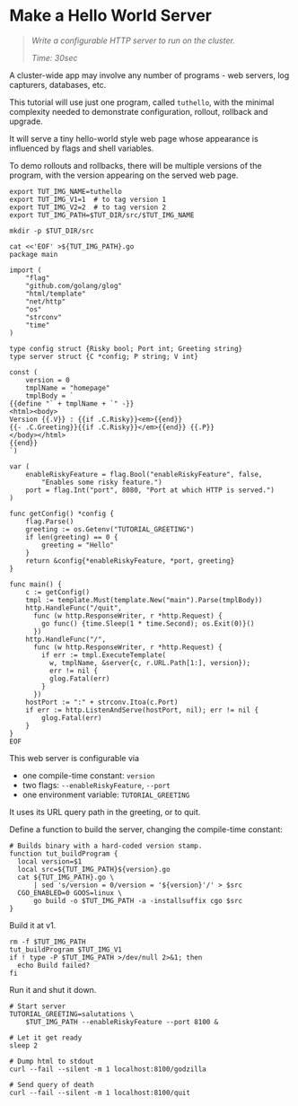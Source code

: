 # Make a Hello World Server

> _Write a configurable HTTP server
>  to run on the cluster._
>
> _Time: 30sec_

A cluster-wide app may involve any number of programs -
web servers, log capturers, databases, etc.

This tutorial will use just one program, called
`tuthello`, with the minimal complexity needed to
demonstrate configuration, rollout, rollback and
upgrade.

It will serve a tiny hello-world style web page whose
appearance is influenced by flags and shell variables.

To demo rollouts and rollbacks, there will be multiple
versions of the program, with the version appearing on
the served web page.

<!-- @env @test -->
```
export TUT_IMG_NAME=tuthello
export TUT_IMG_V1=1  # to tag version 1
export TUT_IMG_V2=2  # to tag version 2
export TUT_IMG_PATH=$TUT_DIR/src/$TUT_IMG_NAME
```

<!-- @mkSrcDir @test -->
```
mkdir -p $TUT_DIR/src
```

<!-- @makeWebServer @test -->
```
cat <<'EOF' >${TUT_IMG_PATH}.go
package main

import (
    "flag"
    "github.com/golang/glog"
    "html/template"
    "net/http"
    "os"
    "strconv"
    "time"
)

type config struct {Risky bool; Port int; Greeting string}
type server struct {C *config; P string; V int}

const (
    version = 0
    tmplName = "homepage"
    tmplBody = `
{{define "` + tmplName + `" -}}
<html><body>
Version {{.V}} : {{if .C.Risky}}<em>{{end}}
{{- .C.Greeting}}{{if .C.Risky}}</em>{{end}} {{.P}}
</body></html>
{{end}}
`)

var (
    enableRiskyFeature = flag.Bool("enableRiskyFeature", false,
        "Enables some risky feature.")
    port = flag.Int("port", 8080, "Port at which HTTP is served.")
)

func getConfig() *config {
    flag.Parse()
    greeting := os.Getenv("TUTORIAL_GREETING")
    if len(greeting) == 0 {
        greeting = "Hello"
    }
    return &config{*enableRiskyFeature, *port, greeting}
}

func main() {
    c := getConfig()
    tmpl := template.Must(template.New("main").Parse(tmplBody))
    http.HandleFunc("/quit",
      func (w http.ResponseWriter, r *http.Request) {
        go func() {time.Sleep(1 * time.Second); os.Exit(0)}()
      })
    http.HandleFunc("/",
      func (w http.ResponseWriter, r *http.Request) {
        if err := tmpl.ExecuteTemplate(
          w, tmplName, &server{c, r.URL.Path[1:], version});
          err != nil {
          glog.Fatal(err)
        }
      })
    hostPort := ":" + strconv.Itoa(c.Port)
    if err := http.ListenAndServe(hostPort, nil); err != nil {
        glog.Fatal(err)
    }
}
EOF
```

This web server is configurable via

 * one compile-time constant: `version`
 * two flags: `--enableRiskyFeature`, `--port`
 * one environment variable: `TUTORIAL_GREETING`

It uses its URL query path in the greeting, or to quit.

Define a function to build the server, changing the
compile-time constant:

<!-- @funcToBuild @env @test -->
```
# Builds binary with a hard-coded version stamp.
function tut_buildProgram {
  local version=$1
  local src=${TUT_IMG_PATH}${version}.go
  cat ${TUT_IMG_PATH}.go \
      | sed 's/version = 0/version = '${version}'/' > $src
  CGO_ENABLED=0 GOOS=linux \
      go build -o $TUT_IMG_PATH -a -installsuffix cgo $src
}
```

Build it at v1.

<!-- @buildAtV1 @test -->
```
rm -f $TUT_IMG_PATH
tut_buildProgram $TUT_IMG_V1
if ! type -P $TUT_IMG_PATH >/dev/null 2>&1; then
  echo Build failed?
fi
```

Run it and shut it down.

<!-- @runAndQuit @test -->
```
# Start server
TUTORIAL_GREETING=salutations \
    $TUT_IMG_PATH --enableRiskyFeature --port 8100 &

# Let it get ready
sleep 2

# Dump html to stdout
curl --fail --silent -m 1 localhost:8100/godzilla

# Send query of death
curl --fail --silent -m 1 localhost:8100/quit
```
